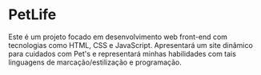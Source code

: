 # PetLife

Este é um projeto focado em desenvolvimento web front-end com tecnologias como HTML, CSS e JavaScript. Apresentará um site dinâmico para cuidados com Pet's e representará minhas habilidades com tais linguagens de marcação/estilização e programação.  
